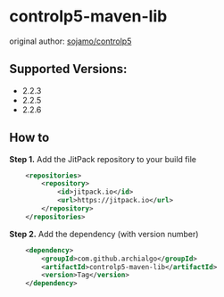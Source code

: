 # controlp5-maven-lib
original author: [sojamo/controlp5](https://github.com/sojamo/controlp5)  

## Supported Versions:  
- 2.2.3
- 2.2.5  
- 2.2.6

## How to
**Step 1.** Add the JitPack repository to your build file
``` xml
	<repositories>
		<repository>
		    <id>jitpack.io</id>
		    <url>https://jitpack.io</url>
		</repository>
	</repositories>
```
**Step 2.** Add the dependency (with version number)
``` xml
	<dependency>
	    <groupId>com.github.archialgo</groupId>
	    <artifactId>controlp5-maven-lib</artifactId>
	    <version>Tag</version>
	</dependency>
```
